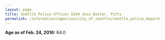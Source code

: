 ```yaml
---
layout: page
title: Seattle Police Officer 6284 Jess Baxter. Pitts
permalink: /information/agencies/city_of_seattle/seattle_police_department/copbook/6284/
---
```


**Age as of Feb. 24, 2016:** 64.0
